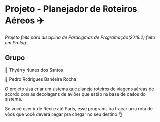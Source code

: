 # Projeto - Planejador de Roteiros Aéreos :airplane:

_Projeto feito para disciplina de Paradigmas de Programação(2018.2) feito em Prolog._

## Grupo
:japanese_ogre: Thyérry Nunes dos Santos

:japanese_goblin: Pedro Rodrigues Bandeira Rocha

O projeto visa criar um sistema que planeja roteiros de viagens aéreas de acordo com as decolagens de aviões que estão na base de dados do sistema.

Se você quer ir de Recife até París, esse programa ira traçar uma rota de vôos que você deverá pegar pra chegar no seu destino :ok_hand:
